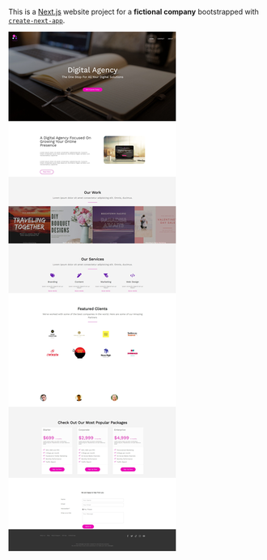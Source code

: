 This is a [Next.js](https://nextjs.org/) website project for a **fictional company** bootstrapped with [`create-next-app`](https://github.com/vercel/next.js/tree/canary/packages/create-next-app).

![Digisolve screenshot](/screenshot.jpeg "Digisolve screenshot")
